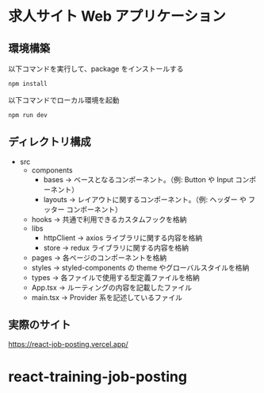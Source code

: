 # 求人サイト Web アプリケーション

## 環境構築

以下コマンドを実行して、package をインストールする

```bash
npm install
```

以下コマンドでローカル環境を起動

```bash
npm run dev
```

## ディレクトリ構成

- src
  - components
    - bases
      → ベースとなるコンポーネント。（例: Button や Input コンポーネント）
    - layouts
      → レイアウトに関するコンポーネント。（例: ヘッダー や フッター コンポーネント）
  - hooks
    → 共通で利用できるカスタムフックを格納
  - libs
    - httpClient
      → axios ライブラリに関する内容を格納
    - store
      → redux ライブラリに関する内容を格納
  - pages
    → 各ページのコンポーネントを格納
  - styles
    → styled-components の theme やグローバルスタイルを格納
  - types
    → 各ファイルで使用する型定義ファイルを格納
  - App.tsx
    → ルーティングの内容を記載したファイル
  - main.tsx
    → Provider 系を記述しているファイル

## 実際のサイト

https://react-job-posting.vercel.app/
# react-training-job-posting
